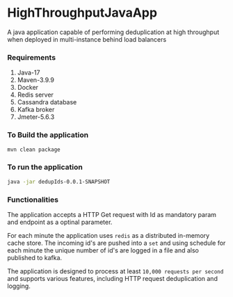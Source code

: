 # HighThroughputJavaApp
A java application capable of performing deduplication at high throughput when deployed in multi-instance behind load balancers 

### Requirements

1. Java-17
2. Maven-3.9.9
3. Docker
4. Redis server
5. Cassandra database
6. Kafka broker
7. Jmeter-5.6.3

### To Build the application
```bash
mvn clean package
```

### To run the application
```bash
java -jar dedupIds-0.0.1-SNAPSHOT
```

### Functionalities
The application accepts a HTTP Get request with Id as mandatory param and endpoint as a optinal parameter. 

For each minute the application uses `redis` as a distributed in-memory cache store. The incoming id's are pushed into a `set` and using schedule for each minute the unique number of id's are logged in a file and also published to kafka.

The application is designed to process at least `10,000 requests per second` and supports various features, including HTTP request deduplication and logging.
